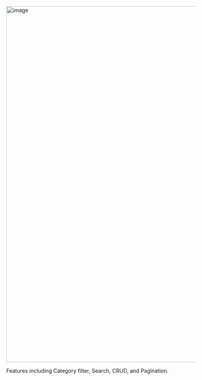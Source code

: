 <img width="946" alt="image" src="https://github.com/user-attachments/assets/a0efea3e-2764-4735-af15-3705cfebae93" />

Features including Category filter, Search, CRUD, and Pagination.
